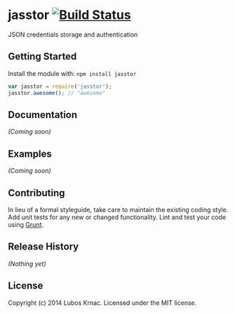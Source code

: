 # jasstor [![Build Status](https://secure.travis-ci.org/lkrnac/jasstor.png?branch=master)](http://travis-ci.org/lkrnac/jasstor)

JSON credentials storage and authentication

## Getting Started
Install the module with: `npm install jasstor`

```javascript
var jasstor = require('jasstor');
jasstor.awesome(); // "awesome"
```

## Documentation
_(Coming soon)_

## Examples
_(Coming soon)_

## Contributing
In lieu of a formal styleguide, take care to maintain the existing coding style. Add unit tests for any new or changed functionality. Lint and test your code using [Grunt](http://gruntjs.com/).

## Release History
_(Nothing yet)_

## License
Copyright (c) 2014 Lubos Krnac. Licensed under the MIT license.
